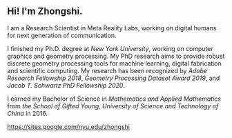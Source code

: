 ## Hi! I'm Zhongshi.

I am a Research Scientist in Meta Reality Labs, working on digital humans for next generation of communication.

I finished my Ph.D. degree at *New York University*, working on computer graphics and geometry processing. My PhD research aims to provide robust discrete geometry processing tools for machine learning, digital fabrication and scientific computing. 
My research has been recognized by *Adobe Research Fellowship 2018*, *Geometry Processing Dataset Award 2019*, and *Jacob T. Schwartz PhD Fellowship 2020*.

I earned my Bachelor of Science in *Mathematics and Applied Mathematics* from *the School of Gifted Young, University of Science and Technology of China* in 2016.

https://sites.google.com/nyu.edu/zhongshi

